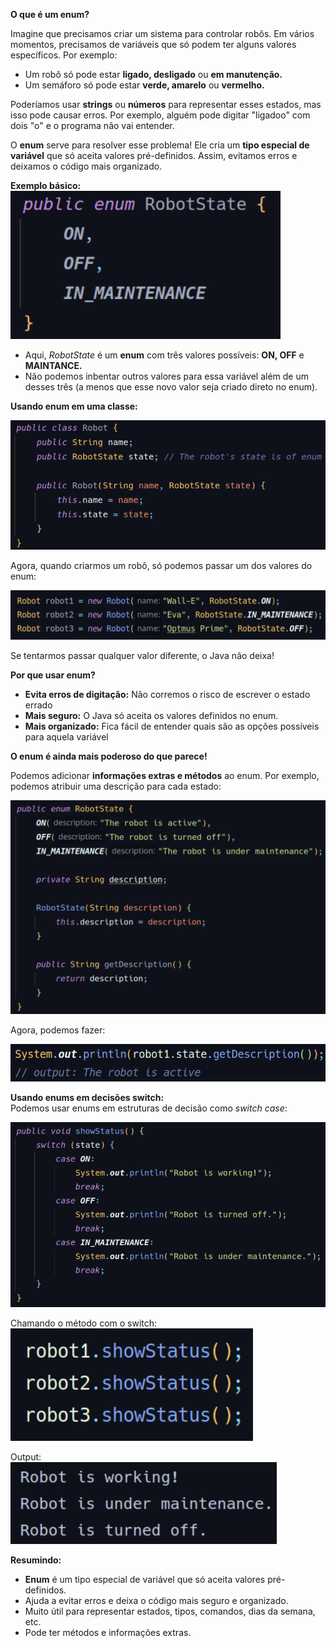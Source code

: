 **O que é um enum?**

Imagine que precisamos criar um sistema para controlar robôs. Em vários
momentos, precisamos de variáveis que só podem ter alguns valores específicos.
Por exemplo:

- Um robô só pode estar **ligado, desligado** ou **em manutenção.**
- Um semáforo só pode estar **verde, amarelo** ou **vermelho.**

Poderíamos usar **strings** ou **números** para representar esses estados,
mas isso pode causar erros. Por exemplo, alguém pode digitar "ligadoo" com
dois "o" e o programa não vai entender.

O **enum** serve para resolver esse problema! Ele cria um **tipo especial
de variável** que só aceita valores pré-definidos. Assim, evitamos erros
e deixamos o código mais organizado.

**Exemplo básico:**<br>
![img_1.png](img_1.png)

- Aqui, _RobotState_ é um **enum** com três valores possíveis: **ON, OFF** e **MAINTANCE.**
- Não podemos inbentar outros valores para essa variável além de um desses três (a menos 
que esse novo valor seja criado direto no enum).

**Usando enum em uma classe:**

![img_2.png](img_2.png)

Agora, quando criarmos um robô, só podemos passar um dos valores do enum:

![img_3.png](img_3.png)

Se tentarmos passar qualquer valor diferente, o Java não deixa!

**Por que usar enum?**

- **Evita erros de digitação:** Não corremos o risco de escrever o estado errado
- **Mais seguro:** O Java só aceita os valores definidos no enum.
- **Mais organizado:** Fica fácil de entender quais são as opções possíveis para aquela variável

**O enum é ainda mais poderoso do que parece!**

Podemos adicionar **informações extras e métodos** ao enum. Por exemplo, podemos atribuir
uma descrição para cada estado:

![img_4.png](img_4.png)

Agora, podemos fazer:

![img_5.png](img_5.png)


**Usando enums em decisões switch:**<br>
Podemos usar enums em estruturas de decisão como _switch case_:

![img_6.png](img_6.png)

Chamando o método com o switch:<br>
![img_7.png](img_7.png)

Output:<br>
![img_8.png](img_8.png)

**Resumindo:**
- **Enum** é um tipo especial de variável que só aceita valores pré-definidos.
- Ajuda a evitar erros e deixa o código mais seguro e organizado.
- Muito útil para representar estados, tipos, comandos, dias da semana, etc.
- Pode ter métodos e informações extras.




